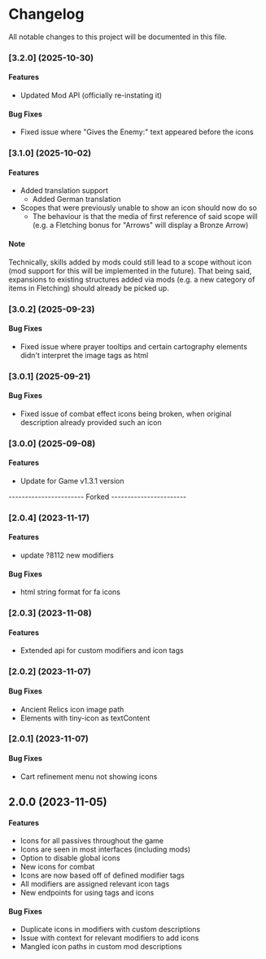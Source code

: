 # Changelog

All notable changes to this project will be documented in this file.

### [3.2.0] (2025-10-30)

#### Features
* Updated Mod API (officially re-instating it)

#### Bug Fixes
* Fixed issue where "Gives the Enemy:" text appeared before the icons


### [3.1.0] (2025-10-02)

#### Features
* Added translation support
  * Added German translation
* Scopes that were previously unable to show an icon should now do so
  * The behaviour is that the media of first reference of said scope will (e.g. a Fletching bonus for "Arrows" will display a Bronze Arrow)

#### Note

Technically, skills added by mods could still lead to a scope without icon (mod support for this will be implemented in the future). That being said, expansions to existing structures added via mods (e.g. a new category of items in Fletching) should already be picked up.

### [3.0.2] (2025-09-23)

#### Bug Fixes
* Fixed issue where prayer tooltips and certain cartography elements didn't interpret the image tags as html

### [3.0.1] (2025-09-21)

#### Bug Fixes
* Fixed issue of combat effect icons being broken, when original description already provided such an icon

### [3.0.0] (2025-09-08)

#### Features
* Update for Game v1.3.1 version

----------------------- Forked -----------------------

### [2.0.4] (2023-11-17)

#### Features
* update ?8112 new modifiers 


#### Bug Fixes
* html string format for fa icons 

### [2.0.3] (2023-11-08)

#### Features
- Extended api for custom modifiers and icon tags 

### [2.0.2] (2023-11-07)

#### Bug Fixes
- Ancient Relics icon image path 
- Elements with tiny-icon as textContent 

### [2.0.1] (2023-11-07)

#### Bug Fixes
- Cart refinement menu not showing icons 

## 2.0.0 (2023-11-05)

#### Features
- Icons for all passives throughout the game 
- Icons are seen in most interfaces (including mods)
- Option to disable global icons
- New icons for combat 
- Icons are now based off of defined modifier tags 
- All modifiers are assigned relevant icon tags 
- New endpoints for using tags and icons 

#### Bug Fixes
- Duplicate icons in modifiers with custom descriptions 
- Issue with context for relevant modifiers to add icons 
- Mangled icon paths in custom mod descriptions 
